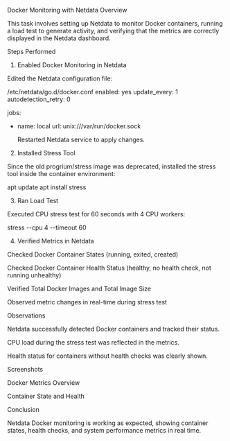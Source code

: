 Docker Monitoring with Netdata
Overview

This task involves setting up Netdata to monitor Docker containers, running a load test to generate activity, and verifying that the metrics are correctly displayed in the Netdata dashboard.

Steps Performed
1. Enabled Docker Monitoring in Netdata

Edited the Netdata configuration file:

/etc/netdata/go.d/docker.conf
enabled: yes
update_every: 1
autodetection_retry: 0

jobs:
  - name: local
    url: unix:///var/run/docker.sock

    Restarted Netdata service to apply changes.

2. Installed Stress Tool

Since the old progrium/stress image was deprecated, installed the stress tool inside the container environment:

apt update
apt install stress

3. Ran Load Test

Executed CPU stress test for 60 seconds with 4 CPU workers:

stress --cpu 4 --timeout 60

4. Verified Metrics in Netdata

Checked Docker Container States (running, exited, created)

Checked Docker Container Health Status (healthy, no health check, not running unhealthy)

Verified Total Docker Images and Total Image Size

Observed metric changes in real-time during stress test

Observations

Netdata successfully detected Docker containers and tracked their status.

CPU load during the stress test was reflected in the metrics.

Health status for containers without health checks was clearly shown.

Screenshots

Docker Metrics Overview


Container State and Health


Conclusion

Netdata Docker monitoring is working as expected, showing container states, health checks, and system performance metrics in real time.
